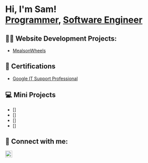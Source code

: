 <h1>Hi, I'm Sam! <br/><a href="https://github.com/samuelaberenika">Programmer</a>, <a href="https://www.linkedin.com/in/samuelaberenika/">Software Engineer</a>

<h2>👨‍💻 Website Development Projects:</h2>

  - [MealsonWheels](https://github.com/samuelaberenika/mealsonwheels)


<h2> 📄 Certifications </h2>

- [Google IT Support Professional](https://www.youtube.com/watch?v=a83ASGn_V_s)


<h2> 💻 Mini Projects</h2>

- []
- []
- []
- []

<h2> 🤳 Connect with me:</h2>


[<img align="left" alt="SamuelAberenika | LinkedIn" width="22px" src="https://cdn.jsdelivr.net/npm/simple-icons@v3/icons/linkedin.svg" />][linkedin]


[linkedin]: https://linkedin.com/in/samuelaberenika


